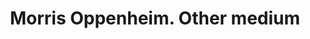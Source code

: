 ---
doi: 10.7916/D8NC7CD9
date_other: unknown
date_other_textual: unknown
form: printed ephemera
name:
- Morris Oppenheim
object_in_context_url: https://biggert.cul.columbia.edu/items/view/ave_biggert_01866
subject_hierarchical_geographic:
- Baltimore, Maryland, United States
subject_name:
- Morris Oppenheim
title: Morris Oppenheim. Other medium
sort_title: Morris Oppenheim. Other medium
call_number: ave_biggert_01866
coordinates:
- 39.28333333333333,-76.61666666666666
pid: ave_biggert_01866
identifiers: ave_biggert_01866
permalink: /biggert/ave_biggert_01866/
layout: iiif-image-page
---